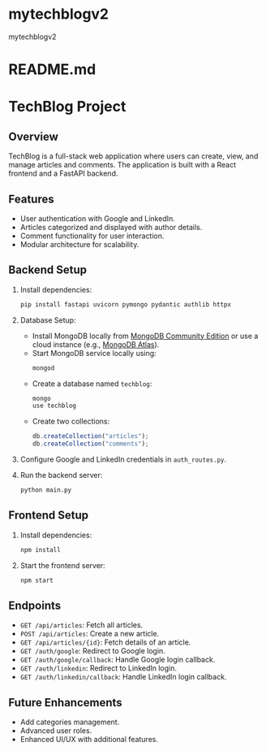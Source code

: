 # mytechblogv2
mytechblogv2

# README.md
# TechBlog Project

## Overview
TechBlog is a full-stack web application where users can create, view, and manage articles and comments. The application is built with a React frontend and a FastAPI backend.

## Features
- User authentication with Google and LinkedIn.
- Articles categorized and displayed with author details.
- Comment functionality for user interaction.
- Modular architecture for scalability.

## Backend Setup
1. Install dependencies:
    ```bash
    pip install fastapi uvicorn pymongo pydantic authlib httpx
    ```

2. Database Setup:
    - Install MongoDB locally from [MongoDB Community Edition](https://www.mongodb.com/try/download/community) or use a cloud instance (e.g., [MongoDB Atlas](https://www.mongodb.com/cloud/atlas)).
    - Start MongoDB service locally using:
      ```bash
      mongod
      ```
    - Create a database named `techblog`:
      ```bash
      mongo
      use techblog
      ```
    - Create two collections:
      ```javascript
      db.createCollection("articles");
      db.createCollection("comments");
      ```

3. Configure Google and LinkedIn credentials in `auth_routes.py`.

4. Run the backend server:
    ```bash
    python main.py
    ```

## Frontend Setup
1. Install dependencies:
    ```bash
    npm install
    ```

2. Start the frontend server:
    ```bash
    npm start
    ```

## Endpoints
- `GET /api/articles`: Fetch all articles.
- `POST /api/articles`: Create a new article.
- `GET /api/articles/{id}`: Fetch details of an article.
- `GET /auth/google`: Redirect to Google login.
- `GET /auth/google/callback`: Handle Google login callback.
- `GET /auth/linkedin`: Redirect to LinkedIn login.
- `GET /auth/linkedin/callback`: Handle LinkedIn login callback.

## Future Enhancements
- Add categories management.
- Advanced user roles.
- Enhanced UI/UX with additional features.
